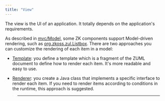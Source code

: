 ```yaml
---
title: "View"
---
```


The view is the UI of an application. It totally depends on the
application's requirements.

As described in
[mvc/Model]({{site.baseurl}}/zk_dev_ref/mvc/model), some ZK
components support Model-driven rendering, such as
[org.zkoss.zul.Listbox](https://www.zkoss.org/javadoc/latest/zk/org/zkoss/zul/Listbox.html). There are two approaches you
can customize the rendering of each item in a model:

- [Template]({{site.baseurl}}/zk_dev_ref/mvc/template): you
  define a template which is a fragment of the ZUML document to define
  how to render each item. It's more readable and easy to use.

<!-- -->

- [Renderer]({{site.baseurl}}/zk_dev_ref/mvc/renderer): you
  create a Java class that implements a specific interface to render
  each item. If you need to render items according to conditions in the
  runtime, this approach is suggested.

> ------------------------------------------------------------------------
>
> <references/>
